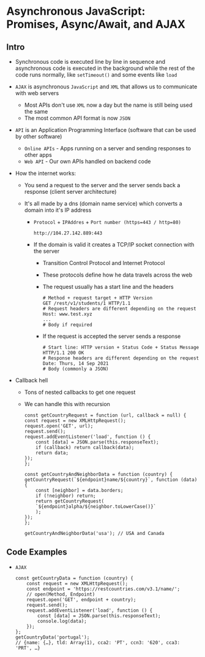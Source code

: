 # Asynchronous JavaScript: Promises, Async/Await, and AJAX

## Intro

-   Synchronous code is executed line by line in sequence and asynchronous code is executed in the background while the rest of the code runs normally, like `setTimeout()` and some events like `load`
-   `AJAX` is asynchronous `JavaScript` and `XML` that allows us to communicate with web servers
    -   Most APIs don't use `XML` now a day but the name is still being used the same
    -   The most common API format is now `JSON`
-   `API` is an Application Programming Interface (software that can be used by other software)
    -   `Online APIs` - Apps running on a server and sending responses to other apps
    -   `Web API` - Our own APIs handled on backend code
-   How the internet works:

    -   You send a request to the server and the server sends back a response (client server architecture)
    -   It's all made by a dns (domain name service) which converts a domain into it's IP address

        -   `Protocol` + `IPAddres` + `Port number (https=443 / http=80)`

            ```SHELL
            http://104.27.142.889:443
            ```

        -   If the domain is valid it creates a TCP/IP socket connection with the server

            -   Transition Control Protocol and Internet Protocol
            -   These protocols define how he data travels across the web
            -   The request usually has a start line and the headers

                ```SHELL
                # Method + request target + HTTP Version
                GET /rest/v1/students/1 HTTP/1.1
                # Request headers are different depending on the request
                Host: www.test.xyz
                ...
                # Body if required
                ```

            -   If the request is accepted the server sends a response
                ```SHELL
                # Start line: HTTP version + Status Code + Status Message
                HTTP/1.1 200 OK
                # Response headers are different depending on the request
                Date: Thurs, 14 Sep 2021
                # Body (commonly a JSON)
                ```

-   Callback hell

    -   Tons of nested callbacks to get one request
    -   We can handle this with recursion

        ```JS
        const getCountryRequest = function (url, callback = null) {
        const request = new XMLHttpRequest();
        request.open('GET', url);
        request.send();
        request.addEventListener('load', function () {
            const [data] = JSON.parse(this.responseText);
            if (callback) return callback(data);
            return data;
        });
        };

        const getCountryAndNeighborData = function (country) {
        getCountryRequest(`${endpoint}name/${country}`, function (data) {
            const [neighbor] = data.borders;
            if (!neighbor) return;
            return getCountryRequest(
            `${endpoint}alpha/${neighbor.toLowerCase()}`
            );
        });
        };

        getCountryAndNeighborData('usa'); // USA and Canada
        ```

## Code Examples

-   `AJAX`

    ```JS
    const getCountryData = function (country) {
        const request = new XMLHttpRequest();
        const endpoint = 'https://restcountries.com/v3.1/name/';
        // open(Method, Endpoint)
        request.open('GET', endpoint + country);
        request.send();
        request.addEventListener('load', function () {
            const [data] = JSON.parse(this.responseText);
            console.log(data);
        });
    };
    getCountryData('portugal');
    // {name: {…}, tld: Array(1), cca2: 'PT', ccn3: '620', cca3: 'PRT', …}
    ```

